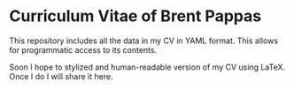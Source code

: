 # Curriculum Vitae of Brent Pappas
This repository includes all the data in my CV in YAML format.
This allows for programmatic access to its contents.

Soon I hope to stylized and human-readable version of my CV using LaTeX.
Once I do I will share it here.
